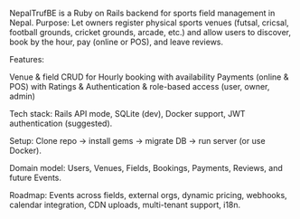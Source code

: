 NepalTrufBE is a Ruby on Rails backend for sports field management in Nepal.
Purpose: Let owners register physical sports venues (futsal, cricsal, football grounds, cricket grounds, arcade, etc.) and allow users to discover, book by the hour, pay (online or POS), and leave reviews.


Features:


Venue & field CRUD for 
Hourly booking with availability 
Payments (online & POS) with 
Ratings & 
Authentication & role-based access (user, owner, admin)


Tech stack: Rails API mode, SQLite (dev), Docker support, JWT authentication (suggested).


Setup: Clone repo → install gems → migrate DB → run server (or use Docker).


Domain model: Users, Venues, Fields, Bookings, Payments, Reviews, and future Events.


Roadmap: Events across fields, external orgs, dynamic pricing, webhooks, calendar integration, CDN uploads, multi-tenant support, i18n.

